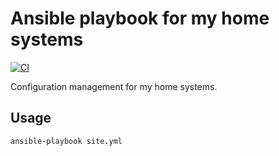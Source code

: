 # Ansible playbook for my home systems

[![CI](https://github.com/JoeNyland/ansible/actions/workflows/ci.yml/badge.svg)](https://github.com/JoeNyland/ansible/actions/workflows/ci.yml)

Configuration management for my home systems.

## Usage

```bash
ansible-playbook site.yml
```
